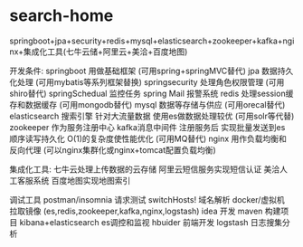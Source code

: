 # search-home
springboot+jpa+security+redis+mysql+elasticsearch+zookeeper+kafka+nginx+集成化工具(七牛云储+阿里云+美洽+百度地图)


开发条件:
springboot  用做基础框架 (可用spring+springMVC替代)
jpa 数据持久化处理 (可用mybatis等系列框架替换)
springsecurity 处理角色权限管理 (可用shiro替代)
springSchedual 监控任务
spring Mail 报警系统
redis 处理session缓存和数据缓存 (可用mongodb替代)
mysql 数据等存储与供应 (可用orecal替代)
elasticsearch 搜索引擎 针对大流量数据 使用es做数据处理较优 (可用solr等代替)
zookeeper 作为服务注册中心 
kafka消息中间件 注册服务后 实现批量发送到es 顺序读写持久化 O(1)的复杂度使性能优化  (可用MQ替代)
nginx 用作负载均衡和反向代理 (可以nginx集群化或nginx+tomcat配置负载均衡)

集成化工具:
七牛云处理上传数据的云存储
阿里云短信服务实现短信认证
美洽人工客服系统
百度地图实现地图索引

调试工具
postman/insomnia  请求测试
switchHosts! 域名解析
docker/虚拟机 拉取镜像 (es,redis,zookeeper,kafka,nginx,logstash)
idea 开发
maven 构建项目
kibana+elasticsearch es调控和监视
hbuider 前端开发
logstash 日志搜集分析









